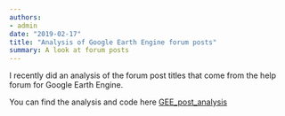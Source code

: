 ```yaml
---
authors:
- admin
date: "2019-02-17"
title: "Analysis of Google Earth Engine forum posts"
summary: A look at forum posts
---
```


I recently did an analysis of the forum post titles that come from the help forum for Google Earth Engine.

You can find the analysis and code here <a href="https://ogletrees.github.io/GEE_post_analysis/" target="_blank">GEE_post_analysis</a>
